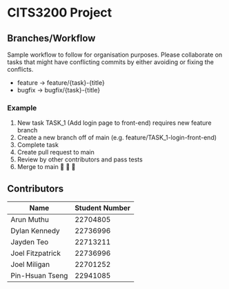 # CITS3200 Project

## Branches/Workflow

Sample workflow to follow for organisation purposes. Please collaborate on tasks that might have conflicting commits by either avoiding or fixing the conflicts.
- feature -> feature/{task}-{title}
- bugfix -> bugfix/{task}-{title}
  
### Example

1. New task TASK_1 (Add login page to front-end) requires new feature branch
2. Create a new branch off of main (e.g. feature/TASK_1-login-front-end)
3. Complete task
4. Create pull request to main
5. Review by other contributors and pass tests
6. Merge to main 🎉 🎉 🎉

## Contributors

| Name             | Student Number |
| ---------------- | -------------- |
| Arun Muthu       | 22704805       |
| Dylan Kennedy    | 22736996       |
| Jayden Teo       | 22713211       |
| Joel Fitzpatrick | 22736996       |
| Joel Miligan     | 22701252       |
| Pin-Hsuan Tseng  | 22941085       |
